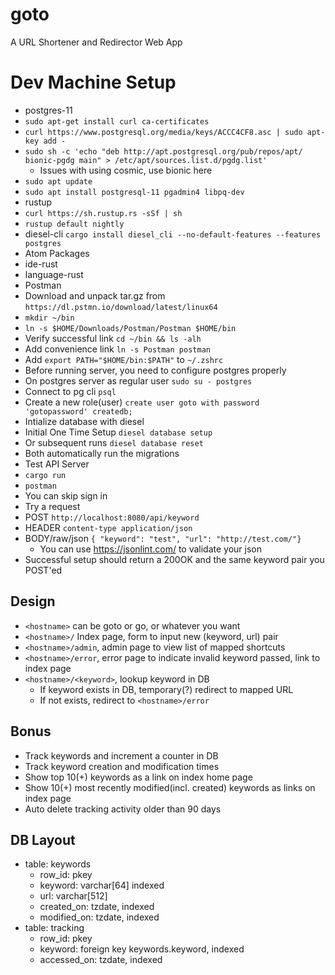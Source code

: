 # goto
A URL Shortener and Redirector Web App

# Dev Machine Setup
- postgres-11
 - `sudo apt-get install curl ca-certificates`
 - `curl https://www.postgresql.org/media/keys/ACCC4CF8.asc | sudo apt-key add -`
 - `sudo sh -c 'echo "deb http://apt.postgresql.org/pub/repos/apt/ bionic-pgdg main" > /etc/apt/sources.list.d/pgdg.list'`
   - Issues with using cosmic, use bionic here
 - `sudo apt update`
 - `sudo apt install postgresql-11 pgadmin4 libpq-dev`
- rustup
 - `curl https://sh.rustup.rs -sSf | sh`
 - `rustup default nightly`
- diesel-cli `cargo install diesel_cli --no-default-features --features postgres`
- Atom Packages
 - ide-rust
 - language-rust
- Postman
 - Download and unpack tar.gz from `https://dl.pstmn.io/download/latest/linux64`
 - `mkdir ~/bin`
 - `ln -s $HOME/Downloads/Postman/Postman $HOME/bin`
 - Verify successful link `cd ~/bin && ls -alh`
 - Add convenience link `ln -s Postman postman`
 - Add `export PATH="$HOME/bin:$PATH"` to `~/.zshrc`
- Before running server, you need to configure postgres properly
 - On postgres server as regular user `sudo su - postgres`
 - Connect to pg cli `psql`
 - Create a new role(user) `create user goto with password 'gotopassword' createdb;`
- Intialize database with diesel
 - Initial One Time Setup `diesel database setup`
  - Or subsequent runs `diesel database reset`
  - Both automatically run the migrations
- Test API Server
 - `cargo run`
 - `postman`
  - You can skip sign in
- Try a request
 - POST `http://localhost:8080/api/keyword`
 - HEADER `content-type application/json`
 - BODY/raw/json `{ "keyword": "test", "url": "http://test.com/"}`
   - You can use https://jsonlint.com/ to validate your json
  - Successful setup should return a 200OK and the same keyword pair you POST'ed

## Design
- `<hostname>` can be goto or go, or whatever you want
- `<hostname>/` Index page, form to input new (keyword, url) pair
- `<hostname>/admin`, admin page to view list of mapped shortcuts
- `<hostname>/error`, error page to indicate invalid keyword passed, link to index page
- `<hostname>/<keyword>`, lookup keyword in DB
  - If keyword exists in DB, temporary(?) redirect to mapped URL
  - If not exists, redirect to `<hostname>/error`

## Bonus
- Track keywords and increment a counter in DB
- Track keyword creation and modification times
- Show top 10(+) keywords as a link on index home page
- Show 10(+) most recently modified(incl. created) keywords as links on index page
- Auto delete tracking activity older than 90 days

## DB Layout
- table: keywords
  - row_id: pkey
  - keyword: varchar[64] indexed
  - url: varchar[512]
  - created_on: tzdate, indexed
  - modified_on: tzdate, indexed
- table: tracking
  - row_id: pkey
  - keyword: foreign key keywords.keyword, indexed
  - accessed_on: tzdate, indexed

